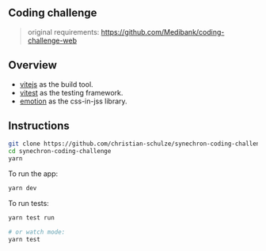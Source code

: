 Coding challenge
-----
> original requirements: https://github.com/Medibank/coding-challenge-web

## Overview

- [vitejs](https://vitejs.dev/) as the build tool.
- [vitest](https://vitest.dev/) as the testing framework.
- [emotion](https://emotion.sh/) as the css-in-jss library.

## Instructions

```bash
git clone https://github.com/christian-schulze/synechron-coding-challenge
cd synechron-coding-challenge
yarn
```

To run the app:
```bash
yarn dev
```
To run tests:
```bash
yarn test run

# or watch mode:
yarn test
```
